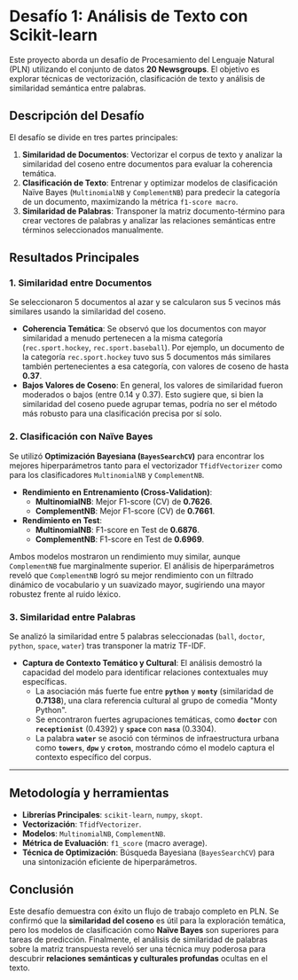 # Desafío 1: Análisis de Texto con Scikit-learn

Este proyecto aborda un desafío de Procesamiento del Lenguaje Natural (PLN) utilizando el conjunto de datos **20 Newsgroups**. El objetivo es explorar técnicas de vectorización, clasificación de texto y análisis de similaridad semántica entre palabras.

## Descripción del Desafío

El desafío se divide en tres partes principales:
1.  **Similaridad de Documentos**: Vectorizar el corpus de texto y analizar la similaridad del coseno entre documentos para evaluar la coherencia temática.
2.  **Clasificación de Texto**: Entrenar y optimizar modelos de clasificación Naïve Bayes (`MultinomialNB` y `ComplementNB`) para predecir la categoría de un documento, maximizando la métrica `f1-score macro`.
3.  **Similaridad de Palabras**: Transponer la matriz documento-término para crear vectores de palabras y analizar las relaciones semánticas entre términos seleccionados manualmente.


## Resultados Principales

### 1. Similaridad entre Documentos
Se seleccionaron 5 documentos al azar y se calcularon sus 5 vecinos más similares usando la similaridad del coseno.

- **Coherencia Temática**: Se observó que los documentos con mayor similaridad a menudo pertenecen a la misma categoría (`rec.sport.hockey`, `rec.sport.baseball`). Por ejemplo, un documento de la categoría `rec.sport.hockey` tuvo sus 5 documentos más similares también pertenecientes a esa categoría, con valores de coseno de hasta **0.37**.
- **Bajos Valores de Coseno**: En general, los valores de similaridad fueron moderados o bajos (entre 0.14 y 0.37). Esto sugiere que, si bien la similaridad del coseno puede agrupar temas, podría no ser el método más robusto para una clasificación precisa por sí solo.

### 2. Clasificación con Naïve Bayes
Se utilizó **Optimización Bayesiana (`BayesSearchCV`)** para encontrar los mejores hiperparámetros tanto para el vectorizador `TfidfVectorizer` como para los clasificadores `MultinomialNB` y `ComplementNB`.

- **Rendimiento en Entrenamiento (Cross-Validation)**:
  - **MultinomialNB**: Mejor F1-score (CV) de **0.7626**.
  - **ComplementNB**: Mejor F1-score (CV) de **0.7661**.
- **Rendimiento en Test**:
  - **MultinomialNB**: F1-score en Test de **0.6876**.
  - **ComplementNB**: F1-score en Test de **0.6969**.

Ambos modelos mostraron un rendimiento muy similar, aunque `ComplementNB` fue marginalmente superior. El análisis de hiperparámetros reveló que `ComplementNB` logró su mejor rendimiento con un filtrado dinámico de vocabulario y un suavizado mayor, sugiriendo una mayor robustez frente al ruido léxico.

### 3. Similaridad entre Palabras
Se analizó la similaridad entre 5 palabras seleccionadas (`ball`, `doctor`, `python`, `space`, `water`) tras transponer la matriz TF-IDF.

- **Captura de Contexto Temático y Cultural**: El análisis demostró la capacidad del modelo para identificar relaciones contextuales muy específicas.
  - La asociación más fuerte fue entre **`python`** y **`monty`** (similaridad de **0.7138**), una clara referencia cultural al grupo de comedia "Monty Python".
  - Se encontraron fuertes agrupaciones temáticas, como **`doctor`** con **`receptionist`** (0.4392) y **`space`** con **`nasa`** (0.3304).
  - La palabra **`water`** se asoció con términos de infraestructura urbana como **`towers`**, **`dpw`** y **`croton`**, mostrando cómo el modelo captura el contexto específico del corpus.

---

## Metodología y herramientas

- **Librerías Principales**: `scikit-learn`, `numpy`, `skopt`.
- **Vectorización**: `TfidfVectorizer`.
- **Modelos**: `MultinomialNB`, `ComplementNB`.
- **Métrica de Evaluación**: `f1_score` (macro average).
- **Técnica de Optimización**: Búsqueda Bayesiana (`BayesSearchCV`) para una sintonización eficiente de hiperparámetros.

## Conclusión
Este desafío demuestra con éxito un flujo de trabajo completo en PLN. Se confirmó que la **similaridad del coseno** es útil para la exploración temática, pero los modelos de clasificación como **Naïve Bayes** son superiores para tareas de predicción. Finalmente, el análisis de similaridad de palabras sobre la matriz transpuesta reveló ser una técnica muy poderosa para descubrir **relaciones semánticas y culturales profundas** ocultas en el texto.
